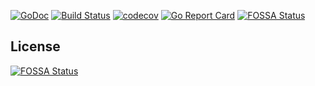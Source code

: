 [![GoDoc](https://godoc.org/github.com/mway/pkg?status.svg)](https://godoc.org/github.com/mway/pkg)
[![Build Status](https://travis-ci.com/mway/pkg.svg?branch=master)](https://travis-ci.com/mway/pkg)
[![codecov](https://codecov.io/gh/mway/pkg/branch/master/graph/badge.svg)](https://codecov.io/gh/mway/pkg)
[![Go Report Card](https://goreportcard.com/badge/github.com/mway/pkg)](https://goreportcard.com/report/github.com/mway/pkg)
[![FOSSA Status](https://app.fossa.com/api/projects/git%2Bgithub.com%2Fmway%2Fpkg.svg?type=shield)](https://app.fossa.com/projects/git%2Bgithub.com%2Fmway%2Fpkg?ref=badge_shield)


## License
[![FOSSA Status](https://app.fossa.com/api/projects/git%2Bgithub.com%2Fmway%2Fpkg.svg?type=large)](https://app.fossa.com/projects/git%2Bgithub.com%2Fmway%2Fpkg?ref=badge_large)